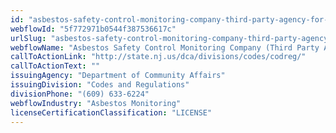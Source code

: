 ```yaml
---
id: "asbestos-safety-control-monitoring-company-third-party-agency-for-the-state"
webflowId: "5f772971b0544f387536617c"
urlSlug: "asbestos-safety-control-monitoring-company-third-party-agency-for-the-state"
webflowName: "Asbestos Safety Control Monitoring Company (Third Party Agency for the State)"
callToActionLink: "http://state.nj.us/dca/divisions/codes/codreg/"
callToActionText: ""
issuingAgency: "Department of Community Affairs"
issuingDivision: "Codes and Regulations"
divisionPhone: "(609) 633-6224"
webflowIndustry: "Asbestos Monitoring"
licenseCertificationClassification: "LICENSE"
---
```

